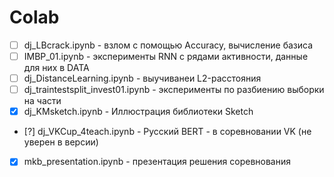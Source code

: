 # Colab

* [ ] dj_LBcrack.ipynb - взлом с помощью Accuracy, вычисление базиса
* [ ] IMBP_01.ipynb - эксперименты RNN с рядами активности, данные для них в DATA
* [ ] dj_DistanceLearning.ipynb - выучиванеи L2-расстояния
* [ ] dj_traintestsplit_invest01.ipynb - эксперименты по разбиению выборки на части
* [X] dj_KMsketch.ipynb - Иллюстрация библиотеки Sketch
* [?] dj_VKCup_4teach.ipynb - Русский BERT -  в соревновании VK (не уверен в версии)
* [X] mkb_presentation.ipynb - презентация решения соревнования
